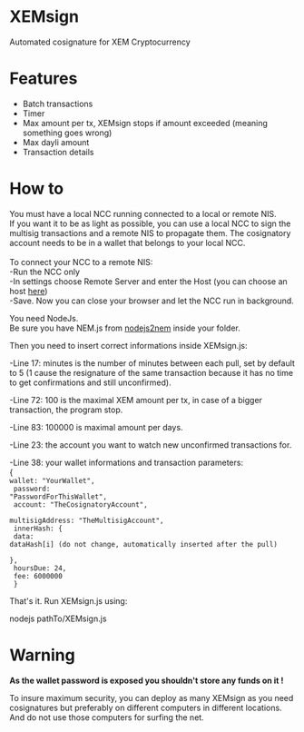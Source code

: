 # XEMsign
Automated cosignature for XEM Cryptocurrency

# Features
- Batch transactions
- Timer
- Max amount per tx, XEMsign stops if amount exceeded (meaning something goes wrong)
- Max dayli amount
- Transaction details

# How to

You must have a local NCC running connected to a local or remote NIS.<br>
If you want it to be as light as possible, you can use a local NCC to sign the multisig transactions and a remote NIS to propagate them. The cosignatory account needs to be in a wallet that belongs to your local NCC.<br><br>
To connect your NCC to a remote NIS:<br>
-Run the NCC only<br>
-In settings choose Remote Server and enter the Host (you can choose an host <a href="http://www.nodeexplorer.com/" target="_blank">here</a>)<br>
-Save. Now you can close your browser and let the NCC run in background.

You need NodeJs.<br>
Be sure you have NEM.js from <a href="https://github.com/NewEconomyMovement/nodejs2nem" target="_blank">nodejs2nem</a> inside your folder.

Then you need to insert correct informations inside XEMsign.js:

-Line 17: minutes is the number of minutes between each pull, set by default to 5 (1 cause the resignature of the same transaction because it has no time to get confirmations and still unconfirmed).

-Line 72: 100 is the maximal XEM amount per tx, in case of a bigger transaction, the program stop.

-Line 83: 100000 is maximal amount per days.

-Line 23: the account you want to watch new unconfirmed transactions for.

-Line 38: your wallet informations and transaction parameters:<br>
{<br>
<code>wallet: "YourWallet",<br>
password: "PasswordForThisWallet",<br>
account: "TheCosignatoryAccount",<br>
multisigAddress: "TheMultisigAccount",<br>
innerHash: {<br>
                data: dataHash[i] (do not change, automatically inserted after the pull)<br>
            },<br>
hoursDue: 24,<br>
fee: 6000000<br>
}</code>

That's it. Run XEMsign.js using:

nodejs pathTo/XEMsign.js

# Warning 

<b>As the wallet password is exposed you shouldn't store any funds on it !</b>

To insure maximum security, you can deploy as many XEMsign as you need cosignatures but preferably on different computers in different locations. And do not use those computers for surfing the net.
